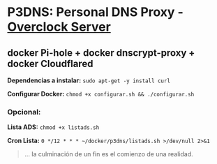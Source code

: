 # P3DNS: Personal DNS Proxy - [Overclock Server](https://lordpedal.github.io)

## docker Pi-hole + docker dnscrypt-proxy + docker Cloudflared

**Dependencias a instalar:** ``sudo apt-get -y install curl``

**Configurar Docker:** ``chmod +x configurar.sh && ./configurar.sh``

### Opcional:

**Lista ADS:** ``chmod +x listads.sh``

**Cron Lista:** ``0 */12 * * * ~/docker/p3dns/listads.sh >/dev/null 2>&1``

> ... la culminación de un fin es el comienzo de una realidad.
